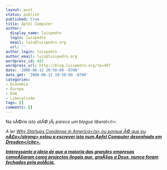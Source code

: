 ```yaml
---
layout: post
status: publish
published: true
title: Apfel Computer
author:
  display_name: luispedro
  login: luispedro
  email: luis@luispedro.org
  url: ''
author_login: luispedro
author_email: luis@luispedro.org
wordpress_id: 487
wordpress_url: http://blog.luispedro.org/?p=487
date: '2006-06-12 20:50:09 -0700'
date_gmt: '2006-06-12 20:50:09 -0700'
categories:
- Economia
- Europa
- EUA
- Liberalismo
tags: []
comments: []
---
```

<p>Na s&Atilde;&copy;rie <i>isto at&Atilde;&copy; j&Atilde;&iexcl; parece um blogue liberal<&#47;i>:</p>
<p>A ler <a href="http:&#47;&#47;www.paulgraham.com&#47;america.html">Why Startups Condense in America<&#47;a> ou <cite>porque &Atilde;&copy; que eu <strong>n&Atilde;&pound;o<&#47;strong> estou a escrever isto num Apfel Computer desenhado em Dresden<&#47;cite>.</p>
<p>Interessante a ideia de que a maioria das grandes empresas come&Atilde;&sect;aram como projectos ilegais que, gra&Atilde;&sect;as a Deus, nunca foram fechados pela pol&Atilde;&shy;cia.</p>
